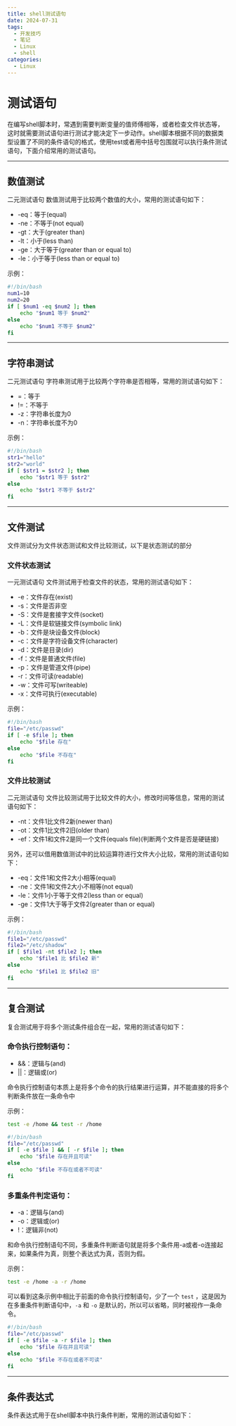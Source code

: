 ```yaml
---
title: shell测试语句
date: 2024-07-31
tags:
  - 开发技巧
  - 笔记
  - Linux
  - shell
categories:
  - Linux
---
```


# 测试语句

在编写shell脚本时，常遇到需要判断变量的值师傅相等，或者检查文件状态等，这时就需要测试语句进行测试才能决定下一步动作。shell脚本根据不同的数据类型设置了不同的条件语句的格式，使用test或者用中括号包围就可以执行条件测试语句，下面介绍常用的测试语句。

---

## 数值测试

二元测试语句
数值测试用于比较两个数值的大小，常用的测试语句如下：

- -eq：等于(equal)
- -ne：不等于(not equal)
- -gt：大于(greater than)
- -lt：小于(less than)
- -ge：大于等于(greater than or equal to)
- -le：小于等于(less than or equal to)

示例：

```bash
#!/bin/bash
num1=10
num2=20
if [ $num1 -eq $num2 ]; then
    echo "$num1 等于 $num2"
else
    echo "$num1 不等于 $num2"
fi
```

---

## 字符串测试

二元测试语句
字符串测试用于比较两个字符串是否相等，常用的测试语句如下：

- =：等于
- !=：不等于
- -z：字符串长度为0
- -n：字符串长度不为0

示例：

```bash
#!/bin/bash
str1="hello"
str2="world"
if [ $str1 = $str2 ]; then
    echo "$str1 等于 $str2"
else
    echo "$str1 不等于 $str2"
fi
```

---

## 文件测试

文件测试分为文件状态测试和文件比较测试，以下是状态测试的部分

### 文件状态测试

一元测试语句
文件测试用于检查文件的状态，常用的测试语句如下：

- -e：文件存在(exist)
- -s：文件是否非空
- -S：文件是套接字文件(socket)
- -L：文件是软链接文件(symbolic link)
- -b：文件是块设备文件(block)
- -c：文件是字符设备文件(character)
- -d：文件是目录(dir)
- -f：文件是普通文件(file)
- -p：文件是管道文件(pipe)
- -r：文件可读(readable)
- -w：文件可写(writeable)
- -x：文件可执行(executable)

示例：

```bash
#!/bin/bash
file="/etc/passwd"
if [ -e $file ]; then
    echo "$file 存在"
else
    echo "$file 不存在"
fi
```

### 文件比较测试

二元测试语句
文件比较测试用于比较文件的大小，修改时间等信息，常用的测试语句如下：

- -nt：文件1比文件2新(newer than)
- -ot：文件1比文件2旧(older than)
- -ef：文件1和文件2是同一个文件(equals file)(判断两个文件是否是硬链接)
  
另外，还可以借用数值测试中的比较运算符进行文件大小比较，常用的测试语句如下：

- -eq：文件1和文件2大小相等(equal)
- -ne：文件1和文件2大小不相等(not equal)
- -le：文件1小于等于文件2(less than or equal)
- -ge：文件1大于等于文件2(greater than or equal)

示例：

```bash
#!/bin/bash
file1="/etc/passwd"
file2="/etc/shadow"
if [ $file1 -nt $file2 ]; then
    echo "$file1 比 $file2 新"
else
    echo "$file1 比 $file2 旧"
fi
```

---

## 复合测试

复合测试用于将多个测试条件组合在一起，常用的测试语句如下：

### 命令执行控制语句：

- &&：逻辑与(and)
- ||：逻辑或(or)

命令执行控制语句本质上是将多个命令的执行结果进行运算，并不能直接的将多个判断条件放在一条命令中

示例：

```bash
test -e /home && test -r /home
```

```bash
#!/bin/bash
file="/etc/passwd"
if [ -e $file ] && [ -r $file ]; then
    echo "$file 存在并且可读"
else
    echo "$file 不存在或者不可读"
fi
```

### 多重条件判定语句：

- -a：逻辑与(and)
- -o：逻辑或(or)
- !：逻辑非(not)

和命令执行控制语句不同，多重条件判断语句就是将多个条件用-a或者-o连接起来，如果条件为真，则整个表达式为真，否则为假。

示例：

```bash
test -e /home -a -r /home
```

可以看到这条示例中相比于前面的命令执行控制语句，少了一个 `test` ，这是因为在多重条件判断语句中，`-a` 和 `-o` 是默认的，所以可以省略，同时被视作一条命令。

```bash
#!/bin/bash
file="/etc/passwd"
if [ -e $file -a -r $file ]; then
    echo "$file 存在并且可读"
else
    echo "$file 不存在或者不可读"
fi
```

---

## 条件表达式

条件表达式用于在shell脚本中执行条件判断，常用的测试语句如下：
